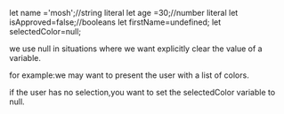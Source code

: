 let name ='mosh';//string literal
let age =30;//number literal
let isApproved=false;//booleans
let firstName=undefined;
let selectedColor=null;

we use null in situations where we want explicitly clear the value of a variable.

for example:we may want to present the user with a list of colors.

if the user has no selection,you want to set the selectedColor variable to null.
